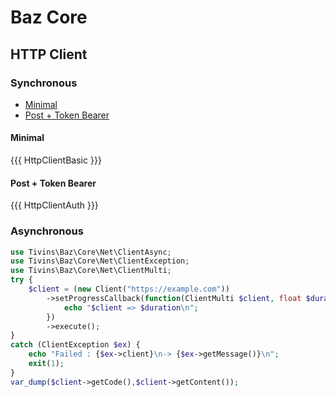 # Baz Core

## HTTP Client

### Synchronous

* [Minimal](#minimal)
* [Post + Token Bearer](#post-token-bearer)

#### Minimal

{{{ HttpClientBasic }}}

#### Post + Token Bearer

{{{ HttpClientAuth }}}

### Asynchronous
```php
use Tivins\Baz\Core\Net\ClientAsync;
use Tivins\Baz\Core\Net\ClientException;
use Tivins\Baz\Core\Net\ClientMulti;
try {
    $client = (new Client("https://example.com"))
        ->setProgressCallback(function(ClientMulti $client, float $duration) {
            echo "$client => $duration\n"; 
        })
        ->execute();
}
catch (ClientException $ex) {
    echo "Failed : {$ex->client}\n-> {$ex->getMessage()}\n";
    exit(1);
}
var_dump($client->getCode(),$client->getContent());
```